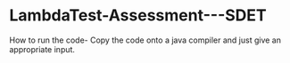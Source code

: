 # LambdaTest-Assessment---SDET
How to run the code-
Copy the code onto a java compiler and just give an appropriate input.
